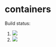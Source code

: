 # containers

Build status:

1. [![](https://github.com/katiewu71/containers/workflows/tests-fibonacci/badge.svg)](https://github.com/katiewu71/containers/actions?query=workflow%3Atests-fibonacci)
1. [![](https://github.com/katiewu71/containers/workflows/tests-range/badge.svg)](https://github.com/katiewu71/containers/actions?query=workflow%3Atests-range)
